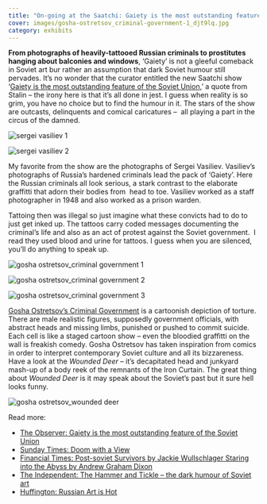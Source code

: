 ```yaml
---
title: "On-going at the Saatchi: Gaiety is the most outstanding feature of the Soviet Union"
cover: images/gosha-ostretsov_criminal-government-1_djt9lq.jpg
category: exhibits
---
```


**From photographs of heavily-tattooed Russian criminals to prostitutes hanging about balconies and windows**, ‘Gaiety’ is not a gleeful comeback in Soviet art bur rather an assumption that dark Soviet humour still pervades. It’s no wonder that the curator entitled the new Saatchi show ‘[Gaiety is the most outstanding feature of the Soviet Union](http://www.saatchi-gallery.co.uk/artists/russia/),’ a quote from Stalin – the irony here is that it’s all done in jest. I guess when reality is so grim, you have no choice but to find the humour in it. The stars of the show are outcasts, delinquents and comical caricatures –  all playing a part in the circus of the damned. 

![sergei vasiliev 1](./images/sergei-vasiliev-1_kj1yhm.jpg "sergei vasiliev 1")

![sergei vasiliev 2](./images/sergei-vasiliev-2_rjb0kx.jpg "sergei vasiliev 2")

My favorite from the show are the photographs of Sergei Vasiliev. Vasiliev’s photographs of Russia’s hardened criminals lead the pack of ‘Gaiety’. Here the Russian criminals all look serious, a stark contrast to the elaborate graffitti that adorn their bodies from  head to toe. Vasiliev worked as a staff photographer in 1948 and also worked as a prison warden.

Tattoing then was illegal so just imagine what these convicts had to do to just get inked up. The tattoos carry coded messages documenting the criminal’s life and also as an act of protest against the Soviet government.  I read they used blood and urine for tattoos. I guess when you are silenced, you’ll do anything to speak up.

![gosha ostretsov_criminal government 1](./images/gosha-ostretsov_criminal-government-1_djt9lq.jpg "Criminal Government by Gosha Ostretsov")

![gosha ostretsov_criminal government 2](./images/gosha-ostretsov_criminal-government-2_acy5ba.jpg "gosha ostretsov_criminal government 2")

![gosha ostretsov_criminal government 3](./images/gosha-ostretsov_criminal-government-3_rk5rp9.jpg "Snapshot of Criminal Government from the Saatchi website")

[Gosha Ostretsov’s Criminal Government](http://www.saatchi-gallery.co.uk/artists/gosha_ostretsov.htm?section_name=new_art_from_russiahttp://) is a cartoonish depiction of torture. There are male realistic figures, supposedly government officials, with abstract heads and missing limbs, punished or pushed to commit suicide. Each cell is like a staged cartoon show – even the bloodied graffitti on the wall is freakish comedy. Gosha Ostretsov has taken inspiration from comics in order to interpret contemporary Soviet culture and all its bizzareness. Have a look at the *Wounded Deer* – it’s decapitated head and junkyard mash-up of a body reek of the remnants of the Iron Curtain. The great thing about *Wounded Deer* is it may speak about the Soviet’s past but it sure hell looks funny.

![gosha ostretsov_wounded deer](./images/gosha-ostretsov_wounded-deer_zbcnhl.jpg "Wounded Deer by Gosha Ostretsov")

Read more:

- [The Observer: Gaiety is the most outstanding feature of the Soviet Union](http://www.guardian.co.uk/artanddesign/2012/nov/25/gaiety-outstanding-russian-art-saatchi-review?intcmp=239)
- [Sunday Times: Doom with a View](http://www.saatchi-gallery.co.uk/current/gaiety/Sunday_Times_Culture_2_December_2012.jpg)
- [Financial Times: Post-soviet Survivors by Jackie Wullschlager Staring into the Abyss by Andrew Graham Dixon](http://www.saatchi-gallery.co.uk/current/gaiety/1-022-C-C-RVU-SU-1-251112-K0000.pdf)
- [The Independent: The Hammer and Tickle – the dark humour of Soviet art](http://www.independent.co.uk/arts-entertainment/art/features/hammer-and-tickle-the-dark-humour-of-soviet-art-8348784.html)
- [Huffington: Russian Art is Hot](http://www.huffingtonpost.co.uk/katerina-zherebtsova/russian-art-is-hot-says-t_b_2174888.html)
